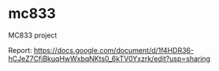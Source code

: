 # mc833
MC833 project

Report:
https://docs.google.com/document/d/1f4HDR36-hCJeZ7CfiBkuqHwWxbqNKts0_6kTV0Yxzrk/edit?usp=sharing
